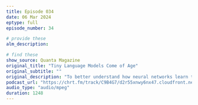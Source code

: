 ```yaml
---
title: Episode 034
date: 06 Mar 2024
eptype: full
episode_number: 34

# provide these
alm_description: 

# find these
show_source: Quanta Magazine
original_title: "Tiny Language Models Come of Age"
original_subtitle: ""
original_description: "To better understand how neural networks learn to simulate writing, researchers trained simpler versions on synthetic children’s stories."
podcast_url: "https://chrt.fm/track/C9B4G7/d2r55xnwy6nx47.cloudfront.net/uploads/2023/10/quanta-235_v1.mp3"
audio_type: "audio/mpeg"
duration: 1248
---
```

